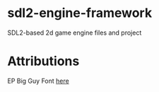 # sdl2-engine-framework
SDL2-based 2d game engine files and project

# Attributions

EP Big Guy Font [here](https://www.cufonfonts.com/font/ep-big-guy)
